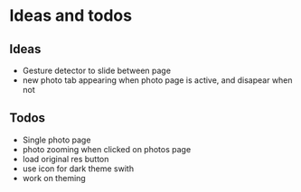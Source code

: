 # Ideas and todos

## Ideas

* Gesture detector to slide between page
* new photo tab appearing when photo page is active, and disapear when not

## Todos

* Single photo page
* photo zooming when clicked on photos page
* load original res button
* use icon for dark theme swith
* work on theming

